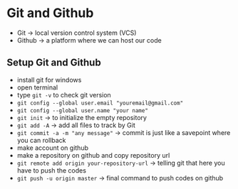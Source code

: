 # Git and Github

- Git -> local version control system (VCS)
- Github -> a platform where we can host our code

## Setup Git and Github

- install git for windows
- open terminal
- type `git -v` to check git version
- `git config --global user.email "youremail@gmail.com"`
- `git config --global user.name "your name"`
- `git init` -> to initialize the empty repository
- `git add -A`  -> add all files to track by Git
- `git commit -a -m "any message"` -> commit is just like a savepoint where you can rollback
- make account on github
- make a repository on github and copy repository url
- `git remote add origin your-repository-url` -> telling git that here you have to push the codes
- `git push -u origin master` -> final command to push codes on github
